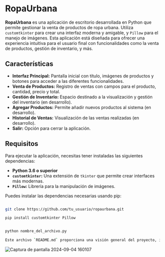 # RopaUrbana

**RopaUrbana** es una aplicación de escritorio desarrollada en Python que permite gestionar la venta de productos de ropa urbana. Utiliza `customtkinter` para crear una interfaz moderna y amigable, y `Pillow` para el manejo de imágenes. Esta aplicación está diseñada para ofrecer una experiencia intuitiva para el usuario final con funcionalidades como la venta de productos, gestión de inventario, y más.

## Características

- **Interfaz Principal:** Pantalla inicial con título, imágenes de productos y botones para acceder a las diferentes funcionalidades.
- **Venta de Productos:** Registro de ventas con campos para el producto, cantidad, precio y total.
- **Gestión de Inventario:** Espacio destinado a la visualización y gestión del inventario (en desarrollo).
- **Agregar Productos:** Permite añadir nuevos productos al sistema (en desarrollo).
- **Historial de Ventas:** Visualización de las ventas realizadas (en desarrollo).
- **Salir:** Opción para cerrar la aplicación.

## Requisitos

Para ejecutar la aplicación, necesitas tener instaladas las siguientes dependencias:

- **Python 3.6 o superior**
- **`customtkinter`:** Una extensión de `tkinter` que permite crear interfaces más modernas.
- **`Pillow`:** Librería para la manipulación de imágenes.

Puedes instalar las dependencias necesarias usando pip:
```bash

git clone https://github.com/tu_usuario/ropaurbana.git

pip install customtkinter Pillow


python nombre_del_archivo.py

Este archivo `README.md` proporciona una visión general del proyecto, instrucciones para su uso, y detalles sobre la estructura y las características de la aplicación. Asegúrate de actualizar la sección de "Uso" con el nombre correcto del archivo Python si es necesario.
````

![Captura de pantalla 2024-09-04 160107](https://github.com/user-attachments/assets/1d1e3079-075e-4baa-b62d-654e90d4df64)

